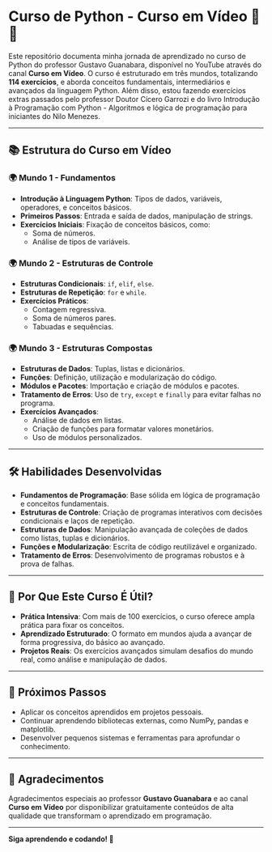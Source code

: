 # Curso de Python - Curso em Vídeo 🎥🐍

Este repositório documenta minha jornada de aprendizado no curso de Python do professor Gustavo Guanabara, disponível no YouTube através do canal **Curso em Vídeo**. O curso é estruturado em três mundos, totalizando **114 exercícios**, e aborda conceitos fundamentais, intermediários e avançados da linguagem Python. Além disso, estou fazendo exercícios extras passados pelo professor Doutor Cícero Garrozi e do livro Introdução à Programação com Python - Algoritmos e lógica de programação para iniciantes do Nilo Menezes.

---

## 📚 Estrutura do Curso em Vídeo

### 🌍 **Mundo 1 - Fundamentos**
- **Introdução à Linguagem Python**: Tipos de dados, variáveis, operadores, e conceitos básicos.
- **Primeiros Passos**: Entrada e saída de dados, manipulação de strings.
- **Exercícios Iniciais**: Fixação de conceitos básicos, como:
  - Soma de números.
  - Análise de tipos de variáveis.

### 🌍 **Mundo 2 - Estruturas de Controle**
- **Estruturas Condicionais**: `if`, `elif`, `else`.
- **Estruturas de Repetição**: `for` e `while`.
- **Exercícios Práticos**:
  - Contagem regressiva.
  - Soma de números pares.
  - Tabuadas e sequências.

### 🌍 **Mundo 3 - Estruturas Compostas**
- **Estruturas de Dados**: Tuplas, listas e dicionários.
- **Funções**: Definição, utilização e modularização do código.
- **Módulos e Pacotes**: Importação e criação de módulos e pacotes.
- **Tratamento de Erros**: Uso de `try`, `except` e `finally` para evitar falhas no programa.
- **Exercícios Avançados**:
  - Análise de dados em listas.
  - Criação de funções para formatar valores monetários.
  - Uso de módulos personalizados.

---

## 🛠 Habilidades Desenvolvidas

- **Fundamentos de Programação**: Base sólida em lógica de programação e conceitos fundamentais.
- **Estruturas de Controle**: Criação de programas interativos com decisões condicionais e laços de repetição.
- **Estruturas de Dados**: Manipulação avançada de coleções de dados como listas, tuplas e dicionários.
- **Funções e Modularização**: Escrita de código reutilizável e organizado.
- **Tratamento de Erros**: Desenvolvimento de programas robustos e à prova de falhas.

---

## 🚀 Por Que Este Curso É Útil?

- **Prática Intensiva**: Com mais de 100 exercícios, o curso oferece ampla prática para fixar os conceitos.
- **Aprendizado Estruturado**: O formato em mundos ajuda a avançar de forma progressiva, do básico ao avançado.
- **Projetos Reais**: Os exercícios avançados simulam desafios do mundo real, como análise e manipulação de dados.

---

## 🎯 Próximos Passos

- Aplicar os conceitos aprendidos em projetos pessoais.
- Continuar aprendendo bibliotecas externas, como NumPy, pandas e matplotlib.
- Desenvolver pequenos sistemas e ferramentas para aprofundar o conhecimento.

---

## 🎥 Agradecimentos

Agradecimentos especiais ao professor **Gustavo Guanabara** e ao canal **Curso em Vídeo** por disponibilizar gratuitamente conteúdos de alta qualidade que transformam o aprendizado em programação.

---

**Siga aprendendo e codando! 🚀**
